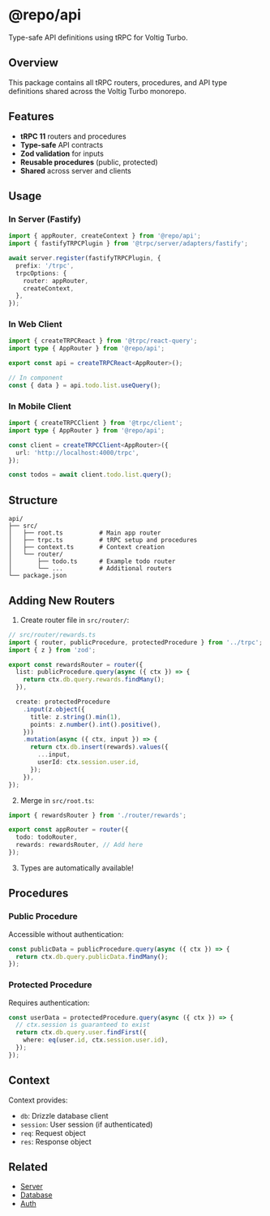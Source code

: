 # @repo/api

Type-safe API definitions using tRPC for Voltig Turbo.

## Overview

This package contains all tRPC routers, procedures, and API type definitions shared across the Voltig Turbo monorepo.

## Features

- **tRPC 11** routers and procedures
- **Type-safe** API contracts
- **Zod validation** for inputs
- **Reusable procedures** (public, protected)
- **Shared** across server and clients

## Usage

### In Server (Fastify)

```typescript
import { appRouter, createContext } from '@repo/api';
import { fastifyTRPCPlugin } from '@trpc/server/adapters/fastify';

await server.register(fastifyTRPCPlugin, {
  prefix: '/trpc',
  trpcOptions: {
    router: appRouter,
    createContext,
  },
});
```

### In Web Client

```typescript
import { createTRPCReact } from '@trpc/react-query';
import type { AppRouter } from '@repo/api';

export const api = createTRPCReact<AppRouter>();

// In component
const { data } = api.todo.list.useQuery();
```

### In Mobile Client

```typescript
import { createTRPCClient } from '@trpc/client';
import type { AppRouter } from '@repo/api';

const client = createTRPCClient<AppRouter>({
  url: 'http://localhost:4000/trpc',
});

const todos = await client.todo.list.query();
```

## Structure

```
api/
├── src/
│   ├── root.ts          # Main app router
│   ├── trpc.ts          # tRPC setup and procedures
│   ├── context.ts       # Context creation
│   └── router/
│       ├── todo.ts      # Example todo router
│       └── ...          # Additional routers
└── package.json
```

## Adding New Routers

1. Create router file in `src/router/`:

```typescript
// src/router/rewards.ts
import { router, publicProcedure, protectedProcedure } from '../trpc';
import { z } from 'zod';

export const rewardsRouter = router({
  list: publicProcedure.query(async ({ ctx }) => {
    return ctx.db.query.rewards.findMany();
  }),

  create: protectedProcedure
    .input(z.object({
      title: z.string().min(1),
      points: z.number().int().positive(),
    }))
    .mutation(async ({ ctx, input }) => {
      return ctx.db.insert(rewards).values({
        ...input,
        userId: ctx.session.user.id,
      });
    }),
});
```

2. Merge in `src/root.ts`:

```typescript
import { rewardsRouter } from './router/rewards';

export const appRouter = router({
  todo: todoRouter,
  rewards: rewardsRouter, // Add here
});
```

3. Types are automatically available!

## Procedures

### Public Procedure

Accessible without authentication:

```typescript
const publicData = publicProcedure.query(async ({ ctx }) => {
  return ctx.db.query.publicData.findMany();
});
```

### Protected Procedure

Requires authentication:

```typescript
const userData = protectedProcedure.query(async ({ ctx }) => {
  // ctx.session is guaranteed to exist
  return ctx.db.query.user.findFirst({
    where: eq(user.id, ctx.session.user.id),
  });
});
```

## Context

Context provides:
- `db`: Drizzle database client
- `session`: User session (if authenticated)
- `req`: Request object
- `res`: Response object

## Related

- [Server](../../apps/server/README.md)
- [Database](../db/README.md)
- [Auth](../auth/README.md)
